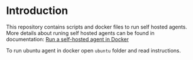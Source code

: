 # Introduction 

This repository contains scripts and docker files to run self hosted agents. More details about runing self hosted agents can be found in documentation: [Run a self-hosted agent in Docker](https://learn.microsoft.com/en-us/azure/devops/pipelines/agents/docker?view=azure-devops)

To run ubuntu agent in docker open `ubuntu` folder and read instructions.